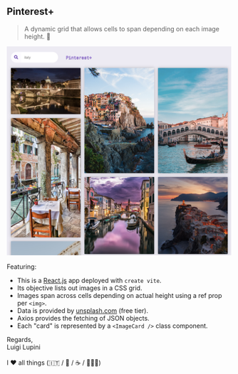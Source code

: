 ## Pinterest+

> A dynamic grid that allows cells to span depending on each image height. 🥳

![alt text](./capture.png)

Featuring:

- This is a [React.js](https://reactjs.org/) app deployed with `create vite`.
- Its objective lists out images in a CSS grid.
- Images span across cells depending on actual height using a ref prop per `<img>`.
- Data is provided by [unsplash.com](https://unsplash.com/developers) (free tier).
- Axios provides the fetching of JSON objects.
- Each "card" is represented by a `<ImageCard />` class component.

Regards, <br />
Luigi Lupini <br />
<br />
I ❤️ all things (🇮🇹 / 🛵 / ☕️ / 👨‍👩‍👧)<br />

